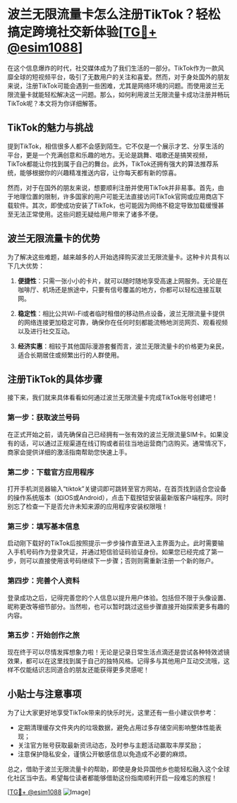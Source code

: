# 波兰无限流量卡怎么注册TikTok？轻松搞定跨境社交新体验[[TG💪+ @esim1088](https://t.me/s/esim1088)]

在这个信息爆炸的时代，社交媒体成为了我们生活的一部分。TikTok作为一款风靡全球的短视频平台，吸引了无数用户的关注和喜爱。然而，对于身处国外的朋友来说，注册TikTok可能会遇到一些困难，尤其是网络环境的问题。而使用波兰无限流量卡就能轻松解决这一问题。那么，如何利用波兰无限流量卡成功注册并畅玩TikTok呢？本文将为你详细解答。

## TikTok的魅力与挑战

提到TikTok，相信很多人都不会感到陌生。它不仅是一个展示才艺、分享生活的平台，更是一个充满创意和乐趣的地方。无论是跳舞、唱歌还是搞笑视频，TikTok都能让你找到属于自己的舞台。此外，TikTok还拥有强大的算法推荐系统，能够根据你的兴趣精准推送内容，让你每天都有新的惊喜。

然而，对于在国外的朋友来说，想要顺利注册并使用TikTok并非易事。首先，由于地理位置的限制，许多国家的用户可能无法直接访问TikTok官网或应用商店下载软件。其次，即使成功安装了TikTok，也可能因为网络不稳定导致加载缓慢甚至无法正常使用。这些问题无疑给用户带来了诸多不便。

## 波兰无限流量卡的优势

为了解决这些难题，越来越多的人开始选择购买波兰无限流量卡。这种卡片具有以下几大优势：

1. **便捷性**：只需一张小小的卡片，就可以随时随地享受高速上网服务。无论是在咖啡厅、机场还是旅途中，只要有信号覆盖的地方，你都可以轻松连接互联网。
   
2. **稳定性**：相比公共Wi-Fi或者临时租借的移动热点设备，波兰无限流量卡提供的网络连接更加稳定可靠，确保你在任何时刻都能流畅地浏览网页、观看视频以及进行社交互动。
   
3. **经济实惠**：相较于其他国际漫游套餐而言，波兰无限流量卡的价格更为亲民，适合长期居住或频繁出行的人群使用。

## 注册TikTok的具体步骤

接下来，我们就来具体看看如何通过波兰无限流量卡完成TikTok账号创建吧！

### 第一步：获取波兰号码

在正式开始之前，请先确保自己已经拥有一张有效的波兰无限流量SIM卡。如果没有的话，可以通过正规渠道在线订购或者前往当地运营商门店购买。通常情况下，商家会提供详细的激活指南帮助您快速上手。

### 第二步：下载官方应用程序

打开手机浏览器输入“tiktok”关键词即可跳转至官方网站，在首页找到适合您设备的操作系统版本（如iOS或Android），点击下载按钮安装最新版客户端程序。同时别忘了检查一下是否允许未知来源的应用程序安装权限哦！

### 第三步：填写基本信息

启动刚下载好的TikTok后按照提示一步步操作直至进入主界面为止。此时需要输入手机号码作为登录凭证，并通过短信验证码验证身份。如果您已经完成了第一步，则可以直接使用该号码继续下一步骤；否则则需重新注册一个新的账户。

### 第四步：完善个人资料

登录成功之后，记得完善您的个人信息以提升用户体验。包括但不限于头像设置、昵称更改等细节部分。当然啦，也可以暂时跳过这些步骤直接开始探索更多有趣的内容。

### 第五步：开始创作之旅

现在终于可以尽情发挥想象力啦！无论是记录日常生活点滴还是尝试各种特效滤镜效果，都可以在这里找到属于自己的独特风格。记得多与其他用户互动交流哦，这样不仅能结识志同道合的朋友还能获得更多灵感呢！

## 小贴士与注意事项

为了让大家更好地享受TikTok带来的快乐时光，这里还有一些小建议供参考：

- 定期清理缓存文件夹内的垃圾数据，避免占用过多存储空间影响整体性能表现；
- 关注官方账号获取最新资讯动态，及时参与主题活动赢取丰厚奖励；
- 注意保护隐私安全，谨慎公开敏感信息以免造成不必要的麻烦。

总之，借助于波兰无限流量卡的帮助，即使是身处异国他乡也能轻松融入这个全球化社区当中去。希望每位读者都能够借助这份指南顺利开启一段难忘的旅程！

[[TG💪+ @esim1088](https://t.me/s/esim1088) ![Image](https://i.postimg.cc/4NQfJmqS/Snipaste-2025-05-13-00-14-12.png)]